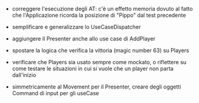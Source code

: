 - correggere l'esecuzione degli AT:
    c'è un effetto memoria dovuto al fatto
  che l'Applicazione ricorda la posizione di "Pippo" dal test precedente
  
- semplificare e generalizzare lo UseCaseDispatcher 

- aggiungere il Presenter anche allo use case di AddPlayer

- spostare la logica che verifica la vittoria (magic number 63)
    su Players
  
- verificare che Players sia usato sempre come mockato, o riflettere
    su come testare le situazioni in cui si vuole che un player
    non parta dall'inizio
  
- simmetricamente al Movement per il Presenter, creare 
    degli oggetti Command di input per gli useCase